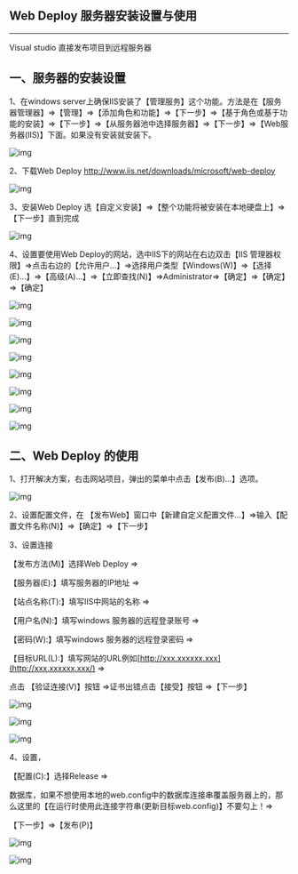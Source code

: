## **Web Deploy** **服务器安装设置与使用**

------

Visual studio 直接发布项目到远程服务器

## 一、服务器的安装设置

1、在windows server上确保IIS安装了【管理服务】这个功能。方法是在【服务器管理器】=>【管理】=>【添加角色和功能】=>【下一步】=>【基于角色或基于功能的安装】=>【下一步】=>【从服务器池中选择服务器】=>【下一步】=>【Web服务器(IIS)】下面。如果没有安装就安装下。

![img](../image/20171016154753584)

2、下载Web Deploy http://www.iis.net/downloads/microsoft/web-deploy

![img](../image/20150610161033160)

3、安装Web Deploy 选【自定义安装】=>【整个功能将被安装在本地硬盘上】=>【下一步】直到完成

![img](../image/20150610161300451)

4、设置要使用Web Deploy的网站，选中IIS下的网站在右边双击【IIS 管理器权限】=>点击右边的【允许用户…】=>选择用户类型【Windows(W)】=>【选择(E)…】=>【高级(A)…】=>【立即查找(N)】=>Administrator=>【确定】=>【确定】=>【确定】

![img](../image/20150610161457861)

![img](../image/20150610162230924)

![img](../image/20150610162249795)

![img](../image/20150610162322505)

![img](../image/20150610162348467)

![img](../image/20150610162412834)

![img](../image/20150610162436266)

![img](../image/20150610162455036)

## 二、Web Deploy 的使用

1、打开解决方案，右击网站项目，弹出的菜单中点击【发布(B)…】选项。

![img](../image/20150610162857755)

2、设置配置文件，在 【发布Web】窗口中【新建自定义配置文件…】=>输入【配置文件名称(N)】=>【确定】=>【下一步】

3、设置连接

【发布方法(M)】选择Web Deploy =>

【服务器(E):】填写服务器的IP地址 =>

【站点名称(T):】填写IIS中网站的名称 =>

【用户名(N):】填写windows 服务器的远程登录账号  =>

【密码(W):】填写windows 服务器的远程登录密码 =>

【目标URL(L):】填写网站的URL例如[http://xxx.xxxxxx.xxx](http://xxx.xxxxxx.xxx/) =>

点击 【验证连接(V)】按钮 =>证书出错点击【接受】按钮 =>【下一步】

![img](../image/20150610164524123)

![img](../image/20150610164537483)

![img](../image/20150610164603652)

4、设置，

【配置(C):】选择Release =>

数据库，如果不想使用本地的web.config中的数据库连接串覆盖服务器上的，那么这里的【在运行时使用此连接字符串(更新目标web.config)】不要勾上！=>

【下一步】=>【发布(P)】

![img](../image/20150610165507968)

![img](../image/20150610165051091)